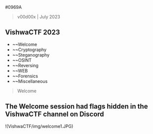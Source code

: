 #0969A
> v00d00x | July 2023

## VishwaCTF 2023

* ~~Welcome
* ~~Cryptography
* ~~Steganography
* ~~OSINT
* ~~Reversing
* ~~WEB
* ~~Forensics
* ~~Miscellaneous

> Welcome

The Welcome session had flags hidden in the VishwaCTF channel on Discord
--
!(VishwaCTF/img/welcome1.JPG)
